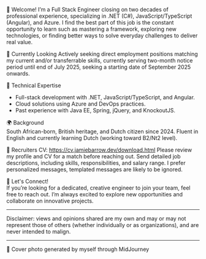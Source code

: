 👋 Welcome!
I’m a Full Stack Engineer closing on two decades of professional experience, specializing in .NET (C#), JavaScript/TypeScript (Angular), and Azure. I find the best part of this job is the constant opportunity to learn such as mastering a framework, exploring new technologies, or finding better ways to solve everyday challenges to deliver real value.

💼 Currently Looking
Actively seeking direct employment positions matching my current and/or transferrable skills, currently serving two-month notice period until end of July 2025, seeking a starting date of September 2025 onwards.

🔧 Technical Expertise  
- Full-stack development with .NET, JavaScript/TypeScript, and Angular.  
- Cloud solutions using Azure and DevOps practices.  
- Past experience with Java EE, Spring, jQuery, and KnockoutJS.  

🌍 Background  
South African-born, British heritage, and Dutch citizen since 2024. Fluent in English and currently learning Dutch (working toward B2/Nt2 level).  

📢 Recruiters
CV: https://cv.jamiebarrow.dev/download.html
Please review my profile and CV for a match before reaching out. Send detailed job descriptions, including skills, responsibilities, and salary range. I prefer personalized messages, templated messages are likely to be ignored.

🚀 Let's Connect!  
If you’re looking for a dedicated, creative engineer to join your team, feel free to reach out. I’m always excited to explore new opportunities and collaborate on innovative projects.  

________________________________________

Disclaimer: views and opinions shared are my own and may or may not represent those of others (whether individually or as organizations), and are never intended to malign.
________________________________________

📸 Cover photo generated by myself through MidJourney
